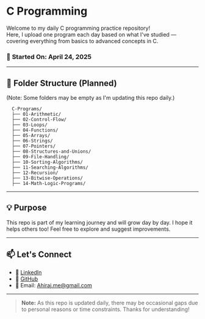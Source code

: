 # C Programming 
Welcome to my daily C programming practice repository!  
Here, I upload one program each day based on what I've studied — covering everything from basics to advanced concepts in C.

### 📅 **Started On:** April 24, 2025

---

## 📁 Folder Structure (Planned)

(Note: Some folders may be empty as I'm updating this repo daily.)

```plaintext
  C-Programs/
  ├── 01-Arithmetic/
  ├── 02-Control-Flow/
  ├── 03-Loops/
  ├── 04-Functions/
  ├── 05-Arrays/
  ├── 06-Strings/
  ├── 07-Pointers/
  ├── 08-Structures-and-Unions/
  ├── 09-File-Handling/
  ├── 10-Sorting-Algorithms/
  ├── 11-Searching-Algorithms/
  ├── 12-Recursion/
  ├── 13-Bitwise-Operations/
  ├── 14-Math-Logic-Programs/
```

---

## 💡 Purpose
This repo is part of my learning journey and will grow day by day.
I hope it helps others too! Feel free to explore and suggest improvements.

---

## 📫 Let's Connect
- 🔗 [LinkedIn](https://www.linkedin.com/in/ahiraj-k/)
- 🔗 [GitHub](https://github.com/AHIRAJ-K)
- 📧 Email: Ahiraj.me@gmail.com

---

> **Note:** As this repo is updated daily, there may be occasional gaps due to personal reasons or time constraints. Thanks for understanding!



